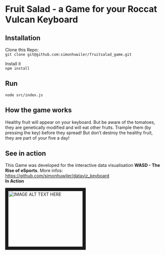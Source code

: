 # Fruit Salad - a Game for your Roccat Vulcan Keyboard
## Installation
Clone this Repo:  
`git clone git@github.com:simonhuwiler/fruitsalad_game.git`  

Install it  
`npm install`  

## Run
`node src/index.js`

## How the game works
Healthy fruit will appear on your keyboard. But be aware of the tomatoes, they are genetically modified and will eat other fruits. Trample them (by pressing the key) before they spread! But don’t destroy the healthy fruit, they are part of your five a day!

## See in action
This Game was developed for the interactive data visualisation **WASD - The Rise of eSports**. More infos: https://github.com/simonhuwiler/dataviz_keyboard  
**In Action**  

<a href="http://www.youtube.com/watch?feature=player_embedded&v=D0B6WE92s6I
" target="_blank"><img src="http://img.youtube.com/vi/D0B6WE92s6I/0.jpg" 
alt="IMAGE ALT TEXT HERE" width="240" height="180" border="10" /></a>

